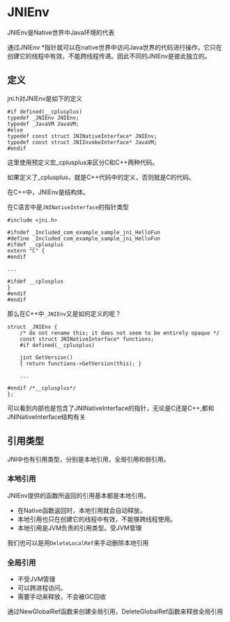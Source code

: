 # JNIEnv

JNIEnv是Native世界中Java环境的代表

通过JNIEnv *指针就可以在native世界中访问Java世界的代码进行操作。它只在创建它的线程中有效，不能跨线程传递。因此不同的JNIEnv是彼此独立的。



## 定义

jni.h对JNIEnv是如下的定义

```
#if defined(__cplusplus)
typedef _JNIEnv JNIEnv;
typedef _JavaVM JavaVM;
#else
typedef const struct JNINativeInterface* JNIEnv;
typedef const struct JNIInvokeInterface* JavaVM;
#endif
```

这里使用预定义宏_cplusplus来区分C和C++两种代码。

如果定义了_cplusplus，就是C++代码中的定义，否则就是C的代码。

在C++中，JNIEnv是结构体。

在C语言中是`JNINativeInterface`的指针类型

```
#include <jni.h>

#ifndef _Included_com_example_sample_jni_HelloFun
#define _Included_com_example_sample_jni_HelloFun
#ifdef __cplusplus
extern "C" {
#endif

...

#ifdef __cplusplus
}
#endif
#endif
```

那么在C++中`_JNIEnv`又是如何定义的呢？

```
struct _JNIEnv {
    /* do not rename this; it does not seem to be entirely opaque */
    const struct JNINativeInterface* functions;
    #if defined(__cplusplus)

    jint GetVersion()
    { return functions->GetVersion(this); }

    ...

#endif /*__cplusplus*/
};
```

可以看到内部也是包含了JNINativeInterface的指针，无论是C还是C++,都和JNINativeInterface结构有关



## 引用类型

JNI中也有引用类型，分别是本地引用，全局引用和弱引用。

### 本地引用

JNIEnv提供的函数所返回的引用基本都是本地引用。

* 在Native函数返回时，本地引用就会自动释放。
* 本地引用也只在创建它的线程中有效，不能够跨线程使用。
* 本地引用是JVM负责的引用类型。受JVM管理

我们也可以是用`DeleteLocalRef`来手动删除本地引用

### 全局引用

* 不受JVM管理
* 可以跨进程访问。
* 需要手动来释放，不会被GC回收

通过NewGlobalRef函数来创建全局引用，DeleteGlobalRef函数来释放全局引用

